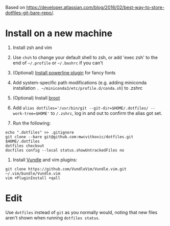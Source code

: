 Based on <https://developer.atlassian.com/blog/2016/02/best-way-to-store-dotfiles-git-bare-repo/>.

# Install on a new machine
1. Install zsh and vim

1. Use `chsh` to change your default shell to zsh, or add 'exec zsh' to the end of `~/.profile` or `~/.bashrc` if you can't

1. (Optional) [Install powerline plugin](https://askubuntu.com/questions/283908/how-can-i-install-and-use-powerline-plugin) for fancy fonts

1. Add system-specific path modifications (e.g. adding miniconda installation `. ~/miniconda3/etc/profile.d/conda.sh`) to .zshrc

1. (Optional) Install [broot](https://github.com/Canop/broot)

1. Add `alias dotfiles='/usr/bin/git --git-dir=$HOME/.dotfiles/ --work-tree=$HOME'` to `/.zshrc`, log in and out to confirm the alias got set.

1. Run the following:
```
echo ".dotfiles" >> .gitignore
git clone --bare git@github.com:mwcvitkovic/dotfiles.git $HOME/.dotfiles
dotfiles checkout
docfiles config --local status.showUntrackedFiles no
```

1. Install [Vundle](https://github.com/VundleVim/Vundle.vim) and vim plugins:
```
git clone https://github.com/VundleVim/Vundle.vim.git ~/.vim/bundle/Vundle.vim
vim +PluginInstall +qall 
```


# Edit

Use `dotfiles` instead of `git` as you normally would, noting that new files aren't shown when running `dotfiles status`.
